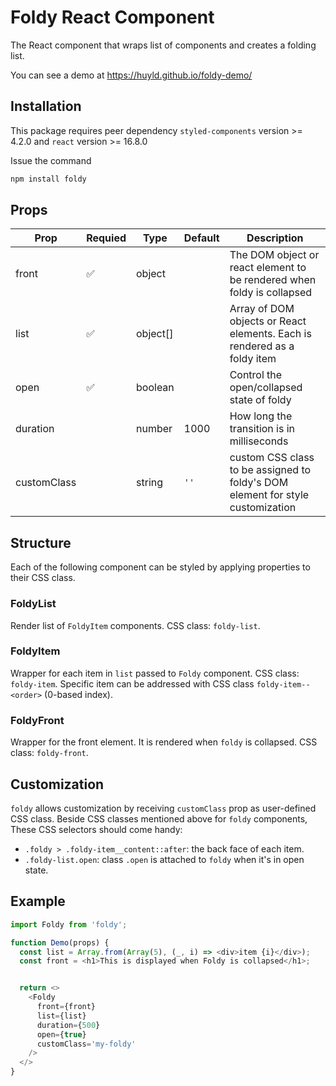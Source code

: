 # Foldy React Component

The React component that wraps list of components and creates a folding list.

You can see a demo at https://huyld.github.io/foldy-demo/


## Installation
This package requires peer dependency `styled-components` version >= 4.2.0 and `react` version >= 16.8.0

Issue the command
```bash
npm install foldy
```

## Props

Prop | Requied | Type | Default | Description
-----|---------|------|---------|------------
front | ✅ | object | | The DOM object or react element to be rendered when foldy is collapsed
list | ✅ | object[] | | Array of DOM objects or React elements. Each is rendered as a foldy item
open | ✅ | boolean | | Control the open/collapsed state of foldy
duration | | number | 1000 | How long the transition is in milliseconds
customClass | | string | `''` | custom CSS class to be assigned to foldy's DOM element for style customization


## Structure

Each of the following component can be styled by applying properties to their CSS class.

### FoldyList
Render list of `FoldyItem` components. CSS class: `foldy-list`.

### FoldyItem
Wrapper for each item in `list` passed to `Foldy` component. CSS class: `foldy-item`. Specific item can be addressed with CSS class `foldy-item--<order>` (0-based index).

### FoldyFront
Wrapper for the front element. It is rendered when `foldy` is collapsed. CSS class: `foldy-front`.

## Customization
`foldy` allows customization by receiving `customClass` prop as user-defined CSS class.
Beside CSS classes mentioned above for `foldy` components, These CSS selectors should come handy:
- `.foldy > .foldy-item__content::after`: the back face of each item.
- `.foldy-list.open`: class `.open` is attached to `foldy` when it's in open state.

## Example

```javascript
import Foldy from 'foldy';

function Demo(props) {
  const list = Array.from(Array(5), (_, i) => <div>item {i}</div>);
  const front = <h1>This is displayed when Foldy is collapsed</h1>;


  return <>
    <Foldy
      front={front}
      list={list}
      duration={500}
      open={true}
      customClass='my-foldy'
    />
  </>
}
```

